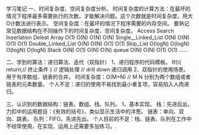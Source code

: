学习笔记
一、时间复杂度、空间复杂度分析。
  时间复杂度的计算方法：在最坏的情况下程序最多需要执行的次数，才能解决问题。这个次数就是时间复杂度。用大O计数法进行表示。
  空间复杂度：在最坏的情况下程序需要的内存空间。
  要熟记常见数据结构在不同操作下的时间复杂度、空间复杂度。
	                Access	Search	Inserlation	Deleat
Array	                O(1)	O(N)	O(N)	        O(N)
Single__Linked_List	O(N)	O(N)	O(1)	        O(1)
Double_Linked_List	O(N)	O(N)	O(1)	        O(1)
Skip_List	        O(logN)	O(logN)	O(logN)	        O(logN)
Stack	                O(N)	O(1)	O(N)	        O(N)
queue	                O(N)	O(N)	O(1)	        O(1)
......

                  

二、学到的算法：递归算法、迭代（双指针）
1、递归程序的代码模板。
If(){
  return;// 终止条件
}
// 逻辑处理
// drill down 递归调用
2、双指针的使用场景。
用于有序数组、链表的合并。
时间复杂度：O(M+N) // M N 分别为两个数组或者链表的元素数量。
个人不足：递归的使用不易找到最小重复项，容易陷入人肉递归。


三、认识到的数据结构：链表、数组、栈、队列。
1、基本实现。
栈：先进后出。力扣中的运用题目：《有效的括号》，类似显示生活中的洋葱。
链表：单向、双向、跳表。
队列：FIFO。先进先出。
个人目前的不足：栈、链表、队列在工作中不经常使用，在实现、运用上还需要多加练习。.
